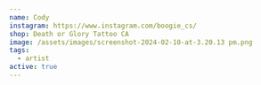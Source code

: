 ```yaml
---
name: Cody
instagram: https://www.instagram.com/boogie_cs/
shop: Death or Glory Tattoo CA
image: /assets/images/screenshot-2024-02-10-at-3.20.13 pm.png
tags:
  - artist
active: true
---
```

